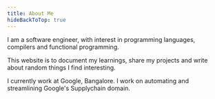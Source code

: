 ```yaml
---
title: About Me
hideBackToTop: true
---
```


I am a software engineer, with interest in programming languages, compilers and functional programming.

This website is to document my learnings, share my projects and write about random things I find interesting.

I currently work at Google, Bangalore. I work on automating and streamlining Google's Supplychain domain.
